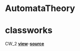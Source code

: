 # AutomataTheory
# classworks
CW_2 <a href="https://cagriege.github.io/automatatheory/cw2.html"><b>view</b></a>-<a href="https://github.com/cagriege/automatatheory/cw2.html"><b>source</b></a>
<br>
